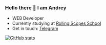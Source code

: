 ### Hello there 👋 I am Andrey

- WEB Developer
- Currently studying at [Rolling Scopes School](https://github.com/rolling-scopes-school)
- Get in touch: [Telegram](https://t.me/a9949)

[![GitHub stats](https://github-readme-stats.vercel.app/api?username=tlkv&count_private=true&show_icons=true&theme=tokyonight)](https://github.com/anuraghazra/github-readme-stats)
<!--
**tlkv/tlkv** is a ✨ _special_ ✨ repository because its `README.md` (this file) appears on your GitHub profile.

Here are some ideas to get you started:

- 🔭 I’m currently working on ...
- 🌱 I’m currently learning ...
- 👯 I’m looking to collaborate on ...
- 🤔 I’m looking for help with ...
- 💬 Ask me about ...
- 📫 How to reach me: ...
- 😄 Pronouns: ...
- ⚡ Fun fact: ...
-->
